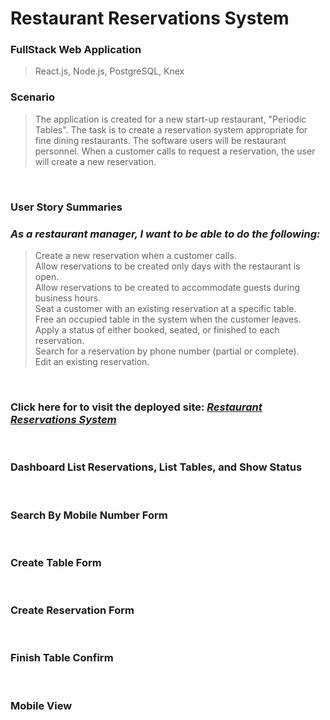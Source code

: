 # Restaurant Reservations System # 
### FullStack Web Application ###  
> React.js, Node.js, PostgreSQL,  Knex

### Scenario  
> The application is created for a new start-up restaurant, "Periodic Tables".
> The task is to create a reservation system appropriate for fine dining restaurants.
> The software users will be restaurant personnel.
> When a customer calls to request a reservation, the user will create a new reservation.
<br/>


### User Story Summaries 
### _As a restaurant manager, I want to be able to do the following:_
> Create a new reservation when a customer calls.                                                                                                                                 
> Allow reservations to be created only days with the restaurant is open.                        
> Allow reservations to be created to accommodate guests during business hours.                                                                                             
> Seat a customer with an existing reservation at a specific table.  
> Free an occupied table in the system when the customer leaves.                                                                                                     
> Apply a status of either booked, seated, or finished to each reservation.                                                                                                    
> Search for a reservation by phone number (partial or complete).                                                                                                         
> Edit an existing reservation.
<br/>

### Click here for to visit the deployed site: _[Restaurant Reservations System](https://restaurant-reservations-system.onrender.com)_
<br/>

### Dashboard List Reservations, List Tables, and Show Status

<br/>

### Search By Mobile Number Form

<br/>

### Create Table Form

<br/>



### Create Reservation Form

<br/>

### Finish Table Confirm   

<br/>

### Mobile View 


